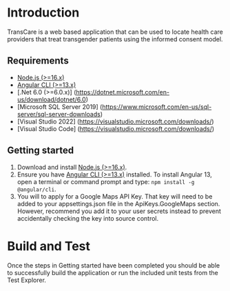 # Introduction 
TransCare is a web based application that can be used to locate health care providers that treat transgender patients using the informed consent model.

## Requirements
 * [Node.js (>=16.x)](https://nodejs.org)
 * [Angular CLI (>=13.x)](https://cli.angular.io)
 * [.Net 6.0 (>=6.0.x)] (https://dotnet.microsoft.com/en-us/download/dotnet/6.0)
 * [Microsoft SQL Server 2019] (https://www.microsoft.com/en-us/sql-server/sql-server-downloads)
 * [Visual Studio 2022] (https://visualstudio.microsoft.com/downloads/)
 * [Visual Studio Code] (https://visualstudio.microsoft.com/downloads/)

## Getting started
1. Download and install [Node.js (>=16.x)](https://nodejs.org).
2. Ensure you have [Angular CLI (>=13.x)](https://cli.angular.io) installed. To install Angular 13, open a terminal or command prompt and type: `npm install -g @angular/cli`.
3. You will to apply for a Google Maps API Key. That key will need to be added to your appsettings.json file in the ApiKeys.GoogleMaps section. However, recommend you add it to your user secrets instead to prevent accidentally checking the key into source control.

# Build and Test
Once the steps in Getting started have been completed you should be able to successfully build the application or run the included unit tests from the Test Explorer.
